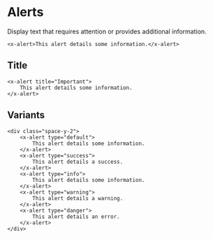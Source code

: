 # Alerts

Display text that requires attention or provides additional information.

```blade-component
<x-alert>This alert details some information.</x-alert>
```

## Title

```blade-component
<x-alert title="Important">
    This alert details some information.
</x-alert>
```

## Variants

```blade-component
<div class="space-y-2">
    <x-alert type="default">
        This alert details some information.
    </x-alert>
    <x-alert type="success">
        This alert details a success.
    </x-alert>
    <x-alert type="info">
        This alert details some information.
    </x-alert>
    <x-alert type="warning">
        This alert details a warning.
    </x-alert>
    <x-alert type="danger">
        This alert details an error.
    </x-alert>
</div>
```
